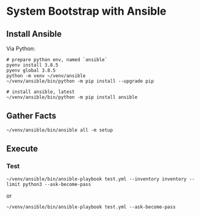 # System Bootstrap with Ansible

## Install Ansible

Via Python:
```shell
# prepare python env, named `ansible`
pyenv install 3.8.5
pyenv global 3.8.5
python -m venv ~/venv/ansible
~/venv/ansible/bin/python -m pip install --upgrade pip

# install ansible, latest
~/venv/ansible/bin/python -m pip install ansible
```

## Gather Facts
```shell
~/venv/ansible/bin/ansible all -m setup
```

## Execute

### Test
```shell
~/venv/ansible/bin/ansible-playbook test.yml --inventory inventory --limit python3 --ask-become-pass
```
or
```shell
~/venv/ansible/bin/ansible-playbook test.yml --ask-become-pass
```

